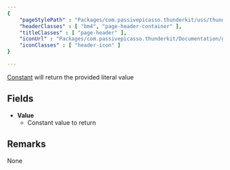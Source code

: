 ```yaml
---
{ 
	"pageStylePath" : "Packages/com.passivepicasso.thunderkit/uss/thunderkit_style.uss",
	"headerClasses" : [ "bm4", "page-header-container" ],
	"titleClasses" : [ "page-header" ],
	"iconUrl" : "Packages/com.passivepicasso.thunderkit/Documentation/graphics/TK_PathReference_2X_Icon.png",
	"iconClasses" : [ "header-icon" ]
}

---
```


[Constant](assetlink://Packages/com.passivepicasso.thunderkit/Editor/Core/Paths/Components/Constant.cs) will return the provided literal value

## Fields

* **Value**
  - Constant value to return

## Remarks

None